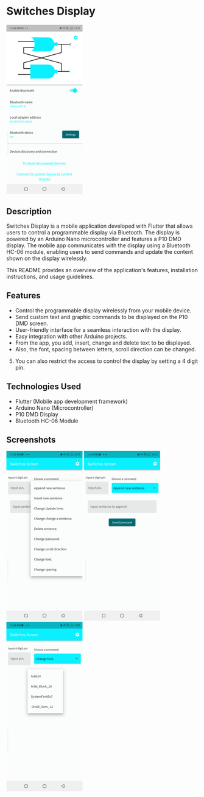 # Switches Display

<img src="images/1690151289489.png" alt="Project Image" width="200"/>

## Description

Switches Display is a mobile application developed with Flutter that allows users to control a programmable display via Bluetooth. The display is powered by an Arduino Nano microcontroller and features a P10 DMD display. The mobile app communicates with the display using a Bluetooth HC-06 module, enabling users to send commands and update the content shown on the display wirelessly.

This README provides an overview of the application's features, installation instructions, and usage guidelines.

## Features

- Control the programmable display wirelessly from your mobile device.
- Send custom text and graphic commands to be displayed on the P10 DMD screen.
- User-friendly interface for a seamless interaction with the display.
- Easy integration with other Arduino projects.
- From the app, you add, insert, change and delete text to be displayed.
- Also, the font, spacing between letters, scroll direction can be changed.

5. You can also restrict the access to control the display by setting a 4 digit pin.

## Technologies Used

- Flutter (Mobile app development framework)
- Arduino Nano (Microcontroller)
- P10 DMD Display
- Bluetooth HC-06 Module

## Screenshots

<img src="images/1690151289498.png" alt="Project Image" width="200"/> <img src="images/1690151289508.png" alt="Project Image" width="200"/> <img src="images/1690151289518.png" alt="Project Image" width="200"/>

